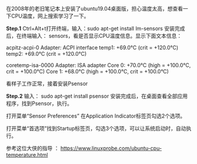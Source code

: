 在2008年的老旧笔记本上安装了ubuntu19.04桌面版，担心温度太高，想查看一下CPU温度，网上搜索学习了一下。

**Step.1**    Ctrl+Alt+t打开终端，输入：sudo apt-get install lm-sensors
安装完成后，在终端输入： sensors，看是否显示CPU温度信息。显示下面文本信息：

acpitz-acpi-0
Adapter: ACPI interface
temp1:        +69.0°C  (crit = +120.0°C)
temp2:        +69.0°C  (crit = +120.0°C)

coretemp-isa-0000
Adapter: ISA adapter
Core 0:       +70.0°C  (high = +100.0°C, crit = +100.0°C)
Core 1:       +68.0°C  (high = +100.0°C, crit = +100.0°C)

看样子工作正常，接着安装Psensor

**Step.2**     输入： sudo apt-get install psensor
安装完成后，在桌面查看全部应用程序，找到Psensor，执行。

打开菜单“Sensor Preferences” 在Application Indicator标签页勾选2个选项。

打开菜单“首选项”找到Startup标签页，勾选3个选项，可以让系统启动时，自动执行。

参考这位大侠的指导 ： 
https://www.linuxprobe.com/ubuntu-cpu-temperature.html

